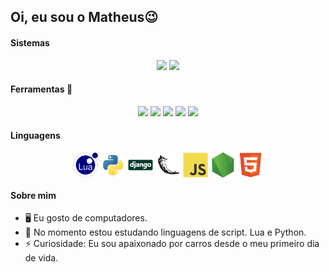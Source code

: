 ## Oi, eu sou o Matheus😉

#### Sistemas 
<section align="center" style="display: inline_block">
  <img src="https://img.shields.io/badge/Windows-0078D6?style=for-the-badge&logo=windows&logoColor=white"/>
  <img src="https://img.shields.io/badge/Linux-FCC624?style=for-the-badge&logo=linux&logoColor=black"/>
</section>

#### Ferramentas 🔨
<section align="center" style="display: inline_block">
  <img src="https://img.shields.io/badge/Firefox-FF7139?style=for-the-badge&logo=Firefox-Browser&logoColor=white"/>
  <img src="https://img.shields.io/badge/Visual_Studio_Code-0078D4?style=for-the-badge&logo=visual%20studio%20code&logoColor=white"/>
  <img src="https://img.shields.io/badge/windows%20terminal-4D4D4D?style=for-the-badge&logo=windows%20terminal&logoColor=white"/>         
  <img src="https://img.shields.io/badge/GNU%20Bash-4EAA25?style=for-the-badge&logo=GNU%20Bash&logoColor=white"/>                                                 <img src="https://img.shields.io/badge/GIT-E44C30?style=for-the-badge&logo=git&logoColor=white"/>
</section>

#### Linguagens
<section align="center" style="display: inline_block">
  <img align="center" height="40" width="40" src="https://github.com/devicons/devicon/blob/v2.14.0/icons/lua/lua-original.svg" alt="Lua" />
  <img align="center" height="40" width="40" src="https://github.com/devicons/devicon/blob/v2.14.0/icons/python/python-original.svg" alt="Python" />
  <img align="center" height="40" width="40" src="https://github.com/devicons/devicon/blob/v2.14.0/icons/django/django-original.svg" alt="Django" />
  <img align="center" height="40" width="40" src="https://github.com/devicons/devicon/blob/v2.14.0/icons/flask/flask-original.svg" alt="Flask" />
  <img align="center" height="40" width="40" src="https://github.com/devicons/devicon/blob/v2.14.0/icons/javascript/javascript-original.svg" alt="JavaScript" />
  <img align="center" height="40" width="40" src="https://github.com/devicons/devicon/blob/v2.14.0/icons/nodejs/nodejs-original.svg" alt="nodejs" />
  <img align="center" height="40" width="40" src="https://github.com/devicons/devicon/blob/v2.14.0/icons/html5/html5-original.svg" alt="HTML5" />
</section>

#### Sobre mim
<ul>
  <li>🖥️ Eu gosto de computadores.</li>
  <li>🌱 No momento estou estudando linguagens de script. Lua e Python.</li>
  <li>⚡ Curiosidade: Eu sou apaixonado por carros desde o meu primeiro dia de vida.</li>
</ul>

